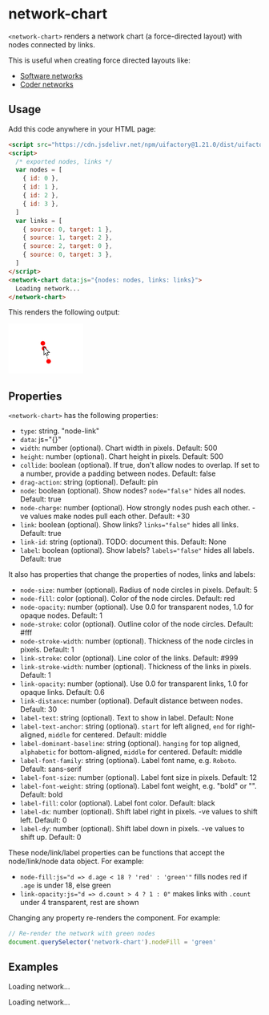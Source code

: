 # network-chart

`<network-chart>` renders a network chart (a force-directed layout) with nodes connected by links.

This is useful when creating force directed layouts like:

- [Software networks](https://gramener.com/software/)
- [Coder networks](https://gramener.com/codersearch/)

## Usage

Add this code anywhere in your HTML page:

```html
<script src="https://cdn.jsdelivr.net/npm/uifactory@1.21.0/dist/uifactory.min.js" import="@network-chart"></script>
<script>
  /* exported nodes, links */
  var nodes = [
    { id: 0 },
    { id: 1 },
    { id: 2 },
    { id: 3 },
  ]
  var links = [
    { source: 0, target: 1 },
    { source: 1, target: 2 },
    { source: 2, target: 0 },
    { source: 0, target: 3 },
  ]
</script>
<network-chart data:js="{nodes: nodes, links: links}">
  Loading network...
</network-chart>
```

This renders the following output:

![Network chart example](img/network-chart.gif)

## Properties

`<network-chart>` has the following properties:

- `type`: string. "node-link"
- `data`: js="{}"
- `width`: number (optional). Chart width in pixels. Default: 500
- `height`: number (optional). Chart height in pixels. Default: 500
- `collide`: boolean (optional). If true, don't allow nodes to overlap. If set to a number, provide a padding between nodes. Default: false
- `drag-action`: string (optional). Default: pin
- `node`: boolean (optional). Show nodes? `node="false"` hides all nodes. Default: true
- `node-charge`: number (optional). How strongly nodes push each other. -ve values make nodes pull each other. Default: +30
- `link`: boolean (optional). Show links? `links="false"` hides all links. Default: true
- `link-id`: string (optional). TODO: document this. Default: None
- `label`: boolean (optional). Show labels? `labels="false"` hides all labels. Default: true

It also has properties that change the properties of nodes, links and labels:

- `node-size`: number (optional). Radius of node circles in pixels. Default: 5
- `node-fill`: color (optional). Color of the node circles. Default: red
- `node-opacity`: number (optional). Use 0.0 for transparent nodes, 1.0 for opaque nodes. Default: 1
- `node-stroke`: color (optional). Outline color of the node circles. Default: #fff
- `node-stroke-width`: number (optional). Thickness of the node circles in pixels. Default: 1
- `link-stroke`: color (optional). Line color of the links. Default: #999
- `link-stroke-width`: number (optional). Thickness of the links in pixels. Default: 1
- `link-opacity`: number (optional). Use 0.0 for transparent links, 1.0 for opaque links. Default: 0.6
- `link-distance`: number (optional). Default distance between nodes. Default: 30
- `label-text`: string (optional). Text to show in label. Default: None
- `label-text-anchor`: string (optional). `start` for left aligned, `end` for right-aligned, `middle` for centered. Default: middle
- `label-dominant-baseline`: string (optional). `hanging` for top aligned, `alphabetic` for bottom-aligned,  `middle` for centered. Default: middle
- `label-font-family`: string (optional). Label font name, e.g. `Roboto`. Default: sans-serif
- `label-font-size`: number (optional). Label font size in pixels. Default: 12
- `label-font-weight`: string (optional). Label font weight, e.g. "bold" or "". Default: bold
- `label-fill`: color (optional). Label font color. Default: black
- `label-dx`: number (optional). Shift label right in pixels. -ve values to shift left. Default: 0
- `label-dy`: number (optional). Shift label down in pixels. -ve values to shift up. Default: 0

These node/link/label properties can be functions that accept the node/link/node data object. For example:

- `node-fill:js="d => d.age < 18 ? 'red' : 'green'"` fills nodes red if `.age` is under 18, else green
- `link-opacity:js="d => d.count > 4 ? 1 : 0"` makes links with `.count` under 4 transparent, rest are shown

Changing any property re-renders the component. For example:

```js
// Re-render the network with green nodes
document.querySelector('network-chart').nodeFill = 'green'
```

## Examples

<script src="../src/uifactory.js" import="@network-chart"></script>
<script>
  /* exported nodes, links */
  var book = {
    nodes: [{"id":"Myriel","group":1},{"id":"Napoleon","group":1},{"id":"Mlle.Baptistine","group":1},{"id":"Mme.Magloire","group":1},{"id":"CountessdeLo","group":1},{"id":"Geborand","group":1},{"id":"Champtercier","group":1},{"id":"Cravatte","group":1},{"id":"Count","group":1},{"id":"OldMan","group":1},{"id":"Labarre","group":2},{"id":"Valjean","group":2},{"id":"Marguerite","group":3},{"id":"Mme.deR","group":2},{"id":"Isabeau","group":2},{"id":"Gervais","group":2},{"id":"Tholomyes","group":3},{"id":"Listolier","group":3},{"id":"Fameuil","group":3},{"id":"Blacheville","group":3},{"id":"Favourite","group":3},{"id":"Dahlia","group":3},{"id":"Zephine","group":3},{"id":"Fantine","group":3},{"id":"Mme.Thenardier","group":4},{"id":"Thenardier","group":4},{"id":"Cosette","group":5},{"id":"Javert","group":4},{"id":"Fauchelevent","group":0},{"id":"Bamatabois","group":2},{"id":"Perpetue","group":3},{"id":"Simplice","group":2},{"id":"Scaufflaire","group":2},{"id":"Woman1","group":2},{"id":"Judge","group":2},{"id":"Champmathieu","group":2},{"id":"Brevet","group":2},{"id":"Chenildieu","group":2},{"id":"Cochepaille","group":2},{"id":"Pontmercy","group":4},{"id":"Boulatruelle","group":6},{"id":"Eponine","group":4},{"id":"Anzelma","group":4},{"id":"Woman2","group":5},{"id":"MotherInnocent","group":0},{"id":"Gribier","group":0},{"id":"Jondrette","group":7},{"id":"Mme.Burgon","group":7},{"id":"Gavroche","group":8},{"id":"Gillenormand","group":5},{"id":"Magnon","group":5},{"id":"Mlle.Gillenormand","group":5},{"id":"Mme.Pontmercy","group":5},{"id":"Mlle.Vaubois","group":5},{"id":"Lt.Gillenormand","group":5},{"id":"Marius","group":8},{"id":"BaronessT","group":5},{"id":"Mabeuf","group":8},{"id":"Enjolras","group":8},{"id":"Combeferre","group":8},{"id":"Prouvaire","group":8},{"id":"Feuilly","group":8},{"id":"Courfeyrac","group":8},{"id":"Bahorel","group":8},{"id":"Bossuet","group":8},{"id":"Joly","group":8},{"id":"Grantaire","group":8},{"id":"MotherPlutarch","group":9},{"id":"Gueulemer","group":4},{"id":"Babet","group":4},{"id":"Claquesous","group":4},{"id":"Montparnasse","group":4},{"id":"Toussaint","group":5},{"id":"Child1","group":10},{"id":"Child2","group":10},{"id":"Brujon","group":4},{"id":"Mme.Hucheloup","group":8}],
    links: [{"source":"Napoleon","target":"Myriel","value":1},{"source":"Mlle.Baptistine","target":"Myriel","value":8},{"source":"Mme.Magloire","target":"Myriel","value":10},{"source":"Mme.Magloire","target":"Mlle.Baptistine","value":6},{"source":"CountessdeLo","target":"Myriel","value":1},{"source":"Geborand","target":"Myriel","value":1},{"source":"Champtercier","target":"Myriel","value":1},{"source":"Cravatte","target":"Myriel","value":1},{"source":"Count","target":"Myriel","value":2},{"source":"OldMan","target":"Myriel","value":1},{"source":"Valjean","target":"Labarre","value":1},{"source":"Valjean","target":"Mme.Magloire","value":3},{"source":"Valjean","target":"Mlle.Baptistine","value":3},{"source":"Valjean","target":"Myriel","value":5},{"source":"Marguerite","target":"Valjean","value":1},{"source":"Mme.deR","target":"Valjean","value":1},{"source":"Isabeau","target":"Valjean","value":1},{"source":"Gervais","target":"Valjean","value":1},{"source":"Listolier","target":"Tholomyes","value":4},{"source":"Fameuil","target":"Tholomyes","value":4},{"source":"Fameuil","target":"Listolier","value":4},{"source":"Blacheville","target":"Tholomyes","value":4},{"source":"Blacheville","target":"Listolier","value":4},{"source":"Blacheville","target":"Fameuil","value":4},{"source":"Favourite","target":"Tholomyes","value":3},{"source":"Favourite","target":"Listolier","value":3},{"source":"Favourite","target":"Fameuil","value":3},{"source":"Favourite","target":"Blacheville","value":4},{"source":"Dahlia","target":"Tholomyes","value":3},{"source":"Dahlia","target":"Listolier","value":3},{"source":"Dahlia","target":"Fameuil","value":3},{"source":"Dahlia","target":"Blacheville","value":3},{"source":"Dahlia","target":"Favourite","value":5},{"source":"Zephine","target":"Tholomyes","value":3},{"source":"Zephine","target":"Listolier","value":3},{"source":"Zephine","target":"Fameuil","value":3},{"source":"Zephine","target":"Blacheville","value":3},{"source":"Zephine","target":"Favourite","value":4},{"source":"Zephine","target":"Dahlia","value":4},{"source":"Fantine","target":"Tholomyes","value":3},{"source":"Fantine","target":"Listolier","value":3},{"source":"Fantine","target":"Fameuil","value":3},{"source":"Fantine","target":"Blacheville","value":3},{"source":"Fantine","target":"Favourite","value":4},{"source":"Fantine","target":"Dahlia","value":4},{"source":"Fantine","target":"Zephine","value":4},{"source":"Fantine","target":"Marguerite","value":2},{"source":"Fantine","target":"Valjean","value":9},{"source":"Mme.Thenardier","target":"Fantine","value":2},{"source":"Mme.Thenardier","target":"Valjean","value":7},{"source":"Thenardier","target":"Mme.Thenardier","value":13},{"source":"Thenardier","target":"Fantine","value":1},{"source":"Thenardier","target":"Valjean","value":12},{"source":"Cosette","target":"Mme.Thenardier","value":4},{"source":"Cosette","target":"Valjean","value":31},{"source":"Cosette","target":"Tholomyes","value":1},{"source":"Cosette","target":"Thenardier","value":1},{"source":"Javert","target":"Valjean","value":17},{"source":"Javert","target":"Fantine","value":5},{"source":"Javert","target":"Thenardier","value":5},{"source":"Javert","target":"Mme.Thenardier","value":1},{"source":"Javert","target":"Cosette","value":1},{"source":"Fauchelevent","target":"Valjean","value":8},{"source":"Fauchelevent","target":"Javert","value":1},{"source":"Bamatabois","target":"Fantine","value":1},{"source":"Bamatabois","target":"Javert","value":1},{"source":"Bamatabois","target":"Valjean","value":2},{"source":"Perpetue","target":"Fantine","value":1},{"source":"Simplice","target":"Perpetue","value":2},{"source":"Simplice","target":"Valjean","value":3},{"source":"Simplice","target":"Fantine","value":2},{"source":"Simplice","target":"Javert","value":1},{"source":"Scaufflaire","target":"Valjean","value":1},{"source":"Woman1","target":"Valjean","value":2},{"source":"Woman1","target":"Javert","value":1},{"source":"Judge","target":"Valjean","value":3},{"source":"Judge","target":"Bamatabois","value":2},{"source":"Champmathieu","target":"Valjean","value":3},{"source":"Champmathieu","target":"Judge","value":3},{"source":"Champmathieu","target":"Bamatabois","value":2},{"source":"Brevet","target":"Judge","value":2},{"source":"Brevet","target":"Champmathieu","value":2},{"source":"Brevet","target":"Valjean","value":2},{"source":"Brevet","target":"Bamatabois","value":1},{"source":"Chenildieu","target":"Judge","value":2},{"source":"Chenildieu","target":"Champmathieu","value":2},{"source":"Chenildieu","target":"Brevet","value":2},{"source":"Chenildieu","target":"Valjean","value":2},{"source":"Chenildieu","target":"Bamatabois","value":1},{"source":"Cochepaille","target":"Judge","value":2},{"source":"Cochepaille","target":"Champmathieu","value":2},{"source":"Cochepaille","target":"Brevet","value":2},{"source":"Cochepaille","target":"Chenildieu","value":2},{"source":"Cochepaille","target":"Valjean","value":2},{"source":"Cochepaille","target":"Bamatabois","value":1},{"source":"Pontmercy","target":"Thenardier","value":1},{"source":"Boulatruelle","target":"Thenardier","value":1},{"source":"Eponine","target":"Mme.Thenardier","value":2},{"source":"Eponine","target":"Thenardier","value":3},{"source":"Anzelma","target":"Eponine","value":2},{"source":"Anzelma","target":"Thenardier","value":2},{"source":"Anzelma","target":"Mme.Thenardier","value":1},{"source":"Woman2","target":"Valjean","value":3},{"source":"Woman2","target":"Cosette","value":1},{"source":"Woman2","target":"Javert","value":1},{"source":"MotherInnocent","target":"Fauchelevent","value":3},{"source":"MotherInnocent","target":"Valjean","value":1},{"source":"Gribier","target":"Fauchelevent","value":2},{"source":"Mme.Burgon","target":"Jondrette","value":1},{"source":"Gavroche","target":"Mme.Burgon","value":2},{"source":"Gavroche","target":"Thenardier","value":1},{"source":"Gavroche","target":"Javert","value":1},{"source":"Gavroche","target":"Valjean","value":1},{"source":"Gillenormand","target":"Cosette","value":3},{"source":"Gillenormand","target":"Valjean","value":2},{"source":"Magnon","target":"Gillenormand","value":1},{"source":"Magnon","target":"Mme.Thenardier","value":1},{"source":"Mlle.Gillenormand","target":"Gillenormand","value":9},{"source":"Mlle.Gillenormand","target":"Cosette","value":2},{"source":"Mlle.Gillenormand","target":"Valjean","value":2},{"source":"Mme.Pontmercy","target":"Mlle.Gillenormand","value":1},{"source":"Mme.Pontmercy","target":"Pontmercy","value":1},{"source":"Mlle.Vaubois","target":"Mlle.Gillenormand","value":1},{"source":"Lt.Gillenormand","target":"Mlle.Gillenormand","value":2},{"source":"Lt.Gillenormand","target":"Gillenormand","value":1},{"source":"Lt.Gillenormand","target":"Cosette","value":1},{"source":"Marius","target":"Mlle.Gillenormand","value":6},{"source":"Marius","target":"Gillenormand","value":12},{"source":"Marius","target":"Pontmercy","value":1},{"source":"Marius","target":"Lt.Gillenormand","value":1},{"source":"Marius","target":"Cosette","value":21},{"source":"Marius","target":"Valjean","value":19},{"source":"Marius","target":"Tholomyes","value":1},{"source":"Marius","target":"Thenardier","value":2},{"source":"Marius","target":"Eponine","value":5},{"source":"Marius","target":"Gavroche","value":4},{"source":"BaronessT","target":"Gillenormand","value":1},{"source":"BaronessT","target":"Marius","value":1},{"source":"Mabeuf","target":"Marius","value":1},{"source":"Mabeuf","target":"Eponine","value":1},{"source":"Mabeuf","target":"Gavroche","value":1},{"source":"Enjolras","target":"Marius","value":7},{"source":"Enjolras","target":"Gavroche","value":7},{"source":"Enjolras","target":"Javert","value":6},{"source":"Enjolras","target":"Mabeuf","value":1},{"source":"Enjolras","target":"Valjean","value":4},{"source":"Combeferre","target":"Enjolras","value":15},{"source":"Combeferre","target":"Marius","value":5},{"source":"Combeferre","target":"Gavroche","value":6},{"source":"Combeferre","target":"Mabeuf","value":2},{"source":"Prouvaire","target":"Gavroche","value":1},{"source":"Prouvaire","target":"Enjolras","value":4},{"source":"Prouvaire","target":"Combeferre","value":2},{"source":"Feuilly","target":"Gavroche","value":2},{"source":"Feuilly","target":"Enjolras","value":6},{"source":"Feuilly","target":"Prouvaire","value":2},{"source":"Feuilly","target":"Combeferre","value":5},{"source":"Feuilly","target":"Mabeuf","value":1},{"source":"Feuilly","target":"Marius","value":1},{"source":"Courfeyrac","target":"Marius","value":9},{"source":"Courfeyrac","target":"Enjolras","value":17},{"source":"Courfeyrac","target":"Combeferre","value":13},{"source":"Courfeyrac","target":"Gavroche","value":7},{"source":"Courfeyrac","target":"Mabeuf","value":2},{"source":"Courfeyrac","target":"Eponine","value":1},{"source":"Courfeyrac","target":"Feuilly","value":6},{"source":"Courfeyrac","target":"Prouvaire","value":3},{"source":"Bahorel","target":"Combeferre","value":5},{"source":"Bahorel","target":"Gavroche","value":5},{"source":"Bahorel","target":"Courfeyrac","value":6},{"source":"Bahorel","target":"Mabeuf","value":2},{"source":"Bahorel","target":"Enjolras","value":4},{"source":"Bahorel","target":"Feuilly","value":3},{"source":"Bahorel","target":"Prouvaire","value":2},{"source":"Bahorel","target":"Marius","value":1},{"source":"Bossuet","target":"Marius","value":5},{"source":"Bossuet","target":"Courfeyrac","value":12},{"source":"Bossuet","target":"Gavroche","value":5},{"source":"Bossuet","target":"Bahorel","value":4},{"source":"Bossuet","target":"Enjolras","value":10},{"source":"Bossuet","target":"Feuilly","value":6},{"source":"Bossuet","target":"Prouvaire","value":2},{"source":"Bossuet","target":"Combeferre","value":9},{"source":"Bossuet","target":"Mabeuf","value":1},{"source":"Bossuet","target":"Valjean","value":1},{"source":"Joly","target":"Bahorel","value":5},{"source":"Joly","target":"Bossuet","value":7},{"source":"Joly","target":"Gavroche","value":3},{"source":"Joly","target":"Courfeyrac","value":5},{"source":"Joly","target":"Enjolras","value":5},{"source":"Joly","target":"Feuilly","value":5},{"source":"Joly","target":"Prouvaire","value":2},{"source":"Joly","target":"Combeferre","value":5},{"source":"Joly","target":"Mabeuf","value":1},{"source":"Joly","target":"Marius","value":2},{"source":"Grantaire","target":"Bossuet","value":3},{"source":"Grantaire","target":"Enjolras","value":3},{"source":"Grantaire","target":"Combeferre","value":1},{"source":"Grantaire","target":"Courfeyrac","value":2},{"source":"Grantaire","target":"Joly","value":2},{"source":"Grantaire","target":"Gavroche","value":1},{"source":"Grantaire","target":"Bahorel","value":1},{"source":"Grantaire","target":"Feuilly","value":1},{"source":"Grantaire","target":"Prouvaire","value":1},{"source":"MotherPlutarch","target":"Mabeuf","value":3},{"source":"Gueulemer","target":"Thenardier","value":5},{"source":"Gueulemer","target":"Valjean","value":1},{"source":"Gueulemer","target":"Mme.Thenardier","value":1},{"source":"Gueulemer","target":"Javert","value":1},{"source":"Gueulemer","target":"Gavroche","value":1},{"source":"Gueulemer","target":"Eponine","value":1},{"source":"Babet","target":"Thenardier","value":6},{"source":"Babet","target":"Gueulemer","value":6},{"source":"Babet","target":"Valjean","value":1},{"source":"Babet","target":"Mme.Thenardier","value":1},{"source":"Babet","target":"Javert","value":2},{"source":"Babet","target":"Gavroche","value":1},{"source":"Babet","target":"Eponine","value":1},{"source":"Claquesous","target":"Thenardier","value":4},{"source":"Claquesous","target":"Babet","value":4},{"source":"Claquesous","target":"Gueulemer","value":4},{"source":"Claquesous","target":"Valjean","value":1},{"source":"Claquesous","target":"Mme.Thenardier","value":1},{"source":"Claquesous","target":"Javert","value":1},{"source":"Claquesous","target":"Eponine","value":1},{"source":"Claquesous","target":"Enjolras","value":1},{"source":"Montparnasse","target":"Javert","value":1},{"source":"Montparnasse","target":"Babet","value":2},{"source":"Montparnasse","target":"Gueulemer","value":2},{"source":"Montparnasse","target":"Claquesous","value":2},{"source":"Montparnasse","target":"Valjean","value":1},{"source":"Montparnasse","target":"Gavroche","value":1},{"source":"Montparnasse","target":"Eponine","value":1},{"source":"Montparnasse","target":"Thenardier","value":1},{"source":"Toussaint","target":"Cosette","value":2},{"source":"Toussaint","target":"Javert","value":1},{"source":"Toussaint","target":"Valjean","value":1},{"source":"Child1","target":"Gavroche","value":2},{"source":"Child2","target":"Gavroche","value":2},{"source":"Child2","target":"Child1","value":3},{"source":"Brujon","target":"Babet","value":3},{"source":"Brujon","target":"Gueulemer","value":3},{"source":"Brujon","target":"Thenardier","value":3},{"source":"Brujon","target":"Gavroche","value":1},{"source":"Brujon","target":"Eponine","value":1},{"source":"Brujon","target":"Claquesous","value":1},{"source":"Brujon","target":"Montparnasse","value":1},{"source":"Mme.Hucheloup","target":"Bossuet","value":1},{"source":"Mme.Hucheloup","target":"Joly","value":1},{"source":"Mme.Hucheloup","target":"Grantaire","value":1},{"source":"Mme.Hucheloup","target":"Bahorel","value":1},{"source":"Mme.Hucheloup","target":"Courfeyrac","value":1},{"source":"Mme.Hucheloup","target":"Gavroche","value":1},{"source":"Mme.Hucheloup","target":"Enjolras","value":1}]
  }
</script>
<style>
.pinned { stroke-width: 3px; stroke: black; }
</style>
<network-chart
    data:js="book"
    link-id="id"
    node-charge="-100"
    drag-action="pin"
    label-text:js="d => d.id"
    label-dy="d => d.group / 2 + 15"
    type="node-link"
    collide:number="10"
    node-size:js="d => d.group * 2"
    node-fill:js="d => d.group < 6 ? 'red' : 'orange'"
    node-stroke:js="d => d.group < 3 ? 'black' : 'white'"
    link-opacity="0.6">
  Loading network...
</network-chart>

<script src="https://cdn.jsdelivr.net/npm/uifactory@1.21.0/dist/uifactory.min.js" import="@network-chart"></script>
<script>
  /* exported nodes, links */
  var nodes = [
    { id: 0 },
    { id: 1 },
    { id: 2 },
    { id: 3 },
  ]
  var links = [
    { source: 0, target: 1 },
    { source: 1, target: 2 },
    { source: 2, target: 0 },
    { source: 0, target: 3 },
  ]
</script>
<network-chart data:js="{nodes: nodes, links: links}">
  Loading network...
</network-chart>
